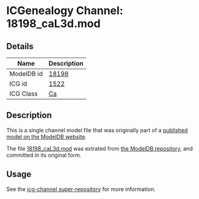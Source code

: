 # ICGenealogy Channel: 18198\_caL3d.mod

## Details

Name | Description
---- | -----------
ModelDB id | [18198](http://senselab.med.yale.edu/ModelDB/ShowModel.cshtml?model=18198)
ICG id | [1522](http://icg.neurotheory.ox.ac.uk/channels/3/1522)
ICG Class | [Ca](http://icg.neurotheory.ox.ac.uk/channels/3)

## Description

This is a single channel model file that was originally part of a [published model on the ModelDB website](http://senselab.med.yale.edu/mModelDB/ShowModel.cshtml?model=18198).

The file [18198\_caL3d.mod](18198_caL3d.mod) was extrated from [the ModelDB repository](http://senselab.med.yale.edu/ModelDB/ShowModel.cshtml?model=18198), and committed in its original form.

## Usage

See the [icg-channel super-repository](https://github.com/icgenealogy/icg-channels) for more information.